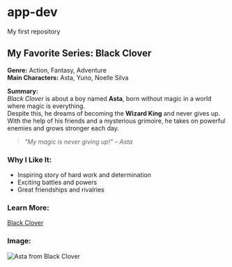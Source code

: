# app-dev
My first repository

## My Favorite Series: Black Clover

**Genre:** Action, Fantasy, Adventure  
**Main Characters:** Asta, Yuno, Noelle Silva  

**Summary:**  
*Black Clover* is about a boy named **Asta**, born without magic in a world where magic is everything.  
Despite this, he dreams of becoming the **Wizard King** and never gives up. With the help of his friends and a mysterious grimoire, he takes on powerful enemies and grows stronger each day.

> *"My magic is never giving up!" – Asta*

### Why I Like It:
- Inspiring story of hard work and determination  
- Exciting battles and powers  
- Great friendships and rivalries

### Learn More:
[Black Clover](https://en.wikipedia.org/wiki/Black_Clover)

### Image:
![Asta from Black Clover](https://upload.wikimedia.org/wikipedia/en/6/69/Black_Clover%2C_volume_1.jpg)
